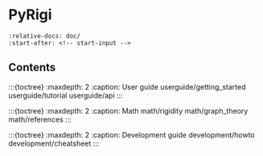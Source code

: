 # PyRigi

```{include} ../README.md
:relative-docs: doc/
:start-after: <!-- start-input -->
```

## Contents


:::{toctree}
:maxdepth: 2
:caption: User guide
userguide/getting_started
userguide/tutorial
userguide/api
:::

:::{toctree}
:maxdepth: 2
:caption: Math
math/rigidity
math/graph_theory
math/references
:::

:::{toctree}
:maxdepth: 2
:caption: Development guide
development/howto
development/cheatsheet
:::


